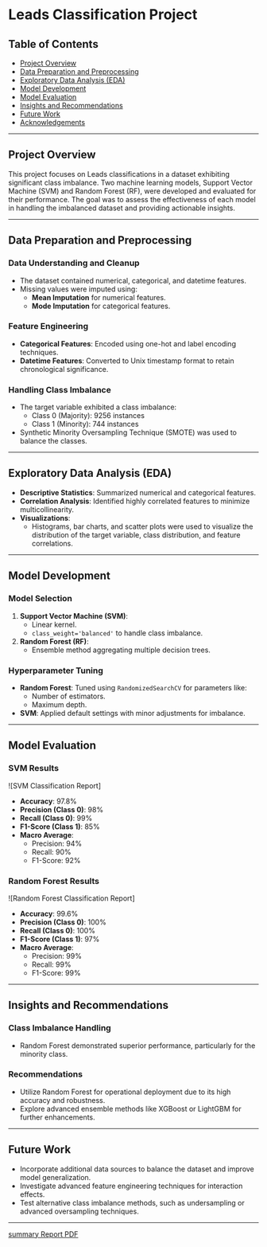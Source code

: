 # Leads Classification Project

## Table of Contents
- [Project Overview](#project-overview)
- [Data Preparation and Preprocessing](#data-preparation-and-preprocessing)
- [Exploratory Data Analysis (EDA)](#exploratory-data-analysis-eda)
- [Model Development](#model-development)
- [Model Evaluation](#model-evaluation)
- [Insights and Recommendations](#insights-and-recommendations)
- [Future Work](#future-work)
- [Acknowledgements](#acknowledgements)

---

## Project Overview
This project focuses on  Leads classifications in a dataset exhibiting significant class imbalance. Two machine learning models, Support Vector Machine (SVM) and Random Forest (RF), were developed and evaluated for their performance. The goal was to assess the effectiveness of each model in handling the imbalanced dataset and providing actionable insights.

---

## Data Preparation and Preprocessing
### Data Understanding and Cleanup
- The dataset contained numerical, categorical, and datetime features.
- Missing values were imputed using:
  - **Mean Imputation** for numerical features.
  - **Mode Imputation** for categorical features.

### Feature Engineering
- **Categorical Features**: Encoded using one-hot and label encoding techniques.
- **Datetime Features**: Converted to Unix timestamp format to retain chronological significance.

### Handling Class Imbalance
- The target variable exhibited a class imbalance:
  - Class 0 (Majority): 9256 instances
  - Class 1 (Minority): 744 instances
- Synthetic Minority Oversampling Technique (SMOTE) was used to balance the classes.

---

## Exploratory Data Analysis (EDA)
- **Descriptive Statistics**: Summarized numerical and categorical features.
- **Correlation Analysis**: Identified highly correlated features to minimize multicollinearity.
- **Visualizations**:
  - Histograms, bar charts, and scatter plots were used to visualize the
distribution of the target variable, class distribution, and feature correlations.

---

## Model Development
### Model Selection
1. **Support Vector Machine (SVM)**:
   - Linear kernel.
   - `class_weight='balanced'` to handle class imbalance.
2. **Random Forest (RF)**:
   - Ensemble method aggregating multiple decision trees.

### Hyperparameter Tuning
- **Random Forest**: Tuned using `RandomizedSearchCV` for parameters like:
  - Number of estimators.
  - Maximum depth.
- **SVM**: Applied default settings with minor adjustments for imbalance.

---

## Model Evaluation

### SVM Results
![SVM Classification Report]

- **Accuracy**: 97.8%
- **Precision (Class 0)**: 98%
- **Recall (Class 0)**: 99%
- **F1-Score (Class 1)**: 85%
- **Macro Average**:
  - Precision: 94%
  - Recall: 90%
  - F1-Score: 92%

### Random Forest Results
![Random Forest Classification Report]

- **Accuracy**: 99.6%
- **Precision (Class 0)**: 100%
- **Recall (Class 0)**: 100%
- **F1-Score (Class 1)**: 97%
- **Macro Average**:
  - Precision: 99%
  - Recall: 99%
  - F1-Score: 99%

---

## Insights and Recommendations

### Class Imbalance Handling
- Random Forest demonstrated superior performance, particularly for the minority class.

### Recommendations
- Utilize Random Forest for operational deployment due to its high accuracy and robustness.
- Explore advanced ensemble methods like XGBoost or LightGBM for further enhancements.

---

## Future Work
- Incorporate additional data sources to balance the dataset and improve model generalization.
- Investigate advanced feature engineering techniques for interaction effects.
- Test alternative class imbalance methods, such as undersampling or advanced oversampling techniques.

---
[summary Report PDF](https://drive.google.com/file/d/1Htx0p02_tMV1i5DLLIcGbkL8r7EUoivR/view?usp=sharing)
